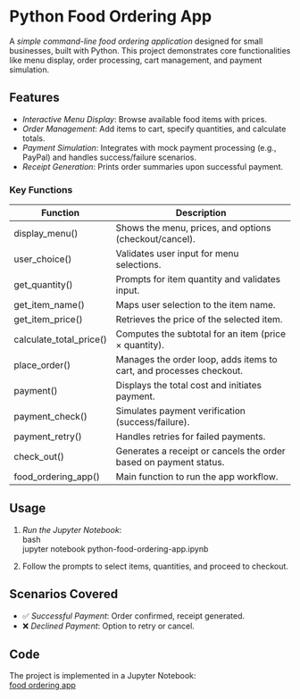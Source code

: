 # Python Food Ordering App  

A *simple command-line food ordering application* designed for small businesses, built with Python. This project demonstrates core functionalities like menu display, order processing, cart management, and payment simulation.

## Features  

- *Interactive Menu Display*: Browse available food items with prices.  
- *Order Management*: Add items to cart, specify quantities, and calculate totals.  
- *Payment Simulation*: Integrates with mock payment processing (e.g., PayPal) and handles success/failure scenarios.  
- *Receipt Generation*: Prints order summaries upon successful payment.  

### Key Functions  

| Function | Description |  
|----------|-------------|  
| display_menu() | Shows the menu, prices, and options (checkout/cancel). |  
| user_choice() | Validates user input for menu selections. |  
| get_quantity() | Prompts for item quantity and validates input. |  
| get_item_name() | Maps user selection to the item name. |  
| get_item_price() | Retrieves the price of the selected item. |  
| calculate_total_price() | Computes the subtotal for an item (price × quantity). |  
| place_order() | Manages the order loop, adds items to cart, and processes checkout. |  
| payment() | Displays the total cost and initiates payment. |  
| payment_check() | Simulates payment verification (success/failure). |  
| payment_retry() | Handles retries for failed payments. |  
| check_out() | Generates a receipt or cancels the order based on payment status. |  
| food_ordering_app() | Main function to run the app workflow. |  

## Usage  

1. *Run the Jupyter Notebook*:  
   bash  
   jupyter notebook python-food-ordering-app.ipynb  
     
2. Follow the prompts to select items, quantities, and proceed to checkout.  

## Scenarios Covered  

- ✅ *Successful Payment*: Order confirmed, receipt generated.  
- ❌ *Declined Payment*: Option to retry or cancel.  

## Code  

The project is implemented in a Jupyter Notebook:  
[food ordering app](https://github.com/Hifeoluwa14/python-food-ordering-app/blob/main/food%20ordering%20app.ipynb)  

